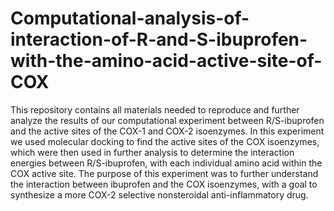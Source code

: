 # Computational-analysis-of-interaction-of-R-and-S-ibuprofen-with-the-amino-acid-active-site-of-COX
This repository contains all materials needed to reproduce and further analyze the results of our computational experiment between R/S-ibuprofen and the active sites of the COX-1 and COX-2 isoenzymes. In this experiment we used molecular docking to find the active sites of the COX isoenzymes, which were then used in further analysis to determine the interaction energies between R/S-ibuprofen, with each individual amino acid within the COX active site. The purpose of this experiment was to further understand the interaction between ibuprofen and the COX isoenzymes, with a goal to synthesize a more COX-2 selective nonsteroidal anti-inflammatory drug. 
